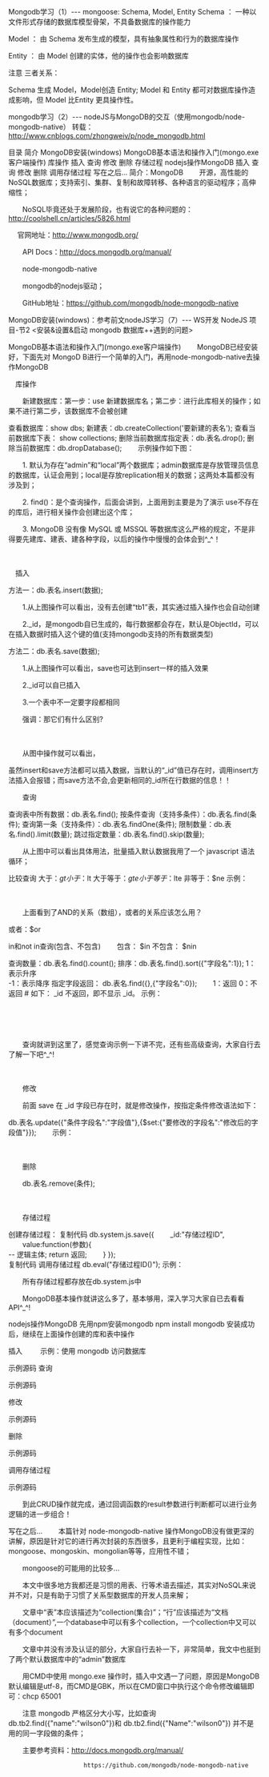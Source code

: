 Mongodb学习（1）--- mongoose: Schema, Model, Entity
Schema ： 一种以文件形式存储的数据库模型骨架，不具备数据库的操作能力

Model ： 由 Schema 发布生成的模型，具有抽象属性和行为的数据库操作

Entity ： 由 Model 创建的实体，他的操作也会影响数据库

注意 三者关系：

Schema 生成 Model，Model创造 Entity;
Model 和 Entity 都可对数据库操作造成影响，但 Model 比Entity 更具操作性。


mongodb学习（2）--- nodeJS与MongoDB的交互（使用mongodb/node-mongodb-native）
转载：http://www.cnblogs.com/zhongweiv/p/node_mongodb.html

目录
简介
MongoDB安装(windows)
MongoDB基本语法和操作入门(mongo.exe客户端操作)
库操作
插入
查询
修改
删除
存储过程
nodejs操作MongoDB
插入
查询
修改
删除
调用存储过程
写在之后...
简介：MongoDB 
　　开源，高性能的NoSQL数据库；支持索引、集群、复制和故障转移、各种语言的驱动程序；高伸缩性；

　　NoSQL毕竟还处于发展阶段，也有说它的各种问题的：http://coolshell.cn/articles/5826.html

 　  官网地址：http://www.mongodb.org/

　　API Docs：http://docs.mongodb.org/manual/

　　node-mongodb-native

　　mongodb的nodejs驱动；

　　GitHub地址：https://github.com/mongodb/node-mongodb-native

MongoDB安装(windows)：参考前文nodeJS学习（7）--- WS开发 NodeJS 项目-节2 <安装&设置&启动 mongodb 数据库++遇到的问题>

MongoDB基本语法和操作入门(mongo.exe客户端操作)
　　MongoDB已经安装好，下面先对 MongoD B进行一个简单的入门，再用node-mongodb-native去操作MongoDB

　库操作

　　新建数据库：第一步：use 新建数据库名；第二步：进行此库相关的操作；如果不进行第二步，该数据库不会被创建

查看数据库：show dbs;
新建表：db.createCollection('要新建的表名');
查看当前数据库下表： show collections;
删除当前数据库指定表：db.表名.drop();
删除当前数据库：db.dropDatabase();
　　示例操作如下图：

           

　　1. 默认为存在“admin”和“local”两个数据库；admin数据库是存放管理员信息的数据库，认证会用到；local是存放replication相关的数据；这两处本篇都没有涉及到；

　　2. find()：是个查询操作，后面会讲到，上面用到主要是为了演示 use不存在的库后，进行相关操作会创建出这个库；

　　3. MongoDB 没有像 MySQL 或 MSSQL 等数据库这么严格的规定，不是非得要先建库、建表、建各种字段，以后的操作中慢慢的会体会到^_^！

　　

　插入

方法一：db.表名.insert(数据);
　　

　　1.从上图操作可以看出，没有去创建“tb1”表，其实通过插入操作也会自动创建

　　2._id，是mongodb自已生成的，每行数据都会存在，默认是ObjectId，可以在插入数据时插入这个键的值(支持mongodb支持的所有数据类型)　　

方法二：db.表名.save(数据);
　　 　　

　　1.从上图操作可以看出，save也可达到insert一样的插入效果

　　2._id可以自已插入

　　3.一个表中不一定要字段都相同

 

　　强调：那它们有什么区别?

　　

　　从图中操作就可以看出，

虽然insert和save方法都可以插入数据，当默认的“_id”值已存在时，调用insert方法插入会报错；而save方法不会,会更新相同的_id所在行数据的信息！！
 

　　查询　　

查询表中所有数据：db.表名.find();
按条件查询（支持多条件）：db.表名.find(条件); 
查询第一条（支持条件）：db.表名.findOne(条件);
限制数量：db.表名.find().limit(数量);
跳过指定数量：db.表名.find().skip(数量);
　　

　　从上图中可以看出具体用法，批量插入默认数据我用了一个 javascript 语法循环；

 

比较查询
大于：$gt
小于：$lt
大于等于：$gte
小于等于：$lte
非等于：$ne
     示例：

　　

　　上面看到了AND的关系（数组），或者的关系应该怎么用？

或者：$or
　　

 

in和not in查询(包含、不包含)　　
包含：  $in
不包含： $nin
　　 
 

查询数量：db.表名.find().count();
排序：db.表名.find().sort({"字段名":1}); 
1： 表示升序  
-1：表示降序
指定字段返回： db.表名.find({},{"字段名":0});　　
1：返回 
0：不返回   # 如下： _id 不返回，即不显示 _id。
      示例：

　　 

　　

　　查询就讲到这里了，感觉查询示例一下讲不完，还有些高级查询，大家自行去了解一下吧^_^!

　　

　　修改

　　前面 save 在 _id 字段已存在时，就是修改操作，按指定条件修改语法如下：　

db.表名.update({"条件字段名":"字段值"},{$set:{"要修改的字段名":"修改后的字段值"}});
　　示例：

　　

 

　　删除

　　db.表名.remove(条件);

　　

 

　　存储过程

创建存储过程：
复制代码
db.system.js.save({
　　_id:"存储过程ID", 
　　value:function(参数){  
        -- 逻辑主体; 
        return 返回; 
　　}
});                
复制代码
调用存储过程
db.eval("存储过程ID()");
示例：



　　所有存储过程都存放在db.system.js中

 

　　MongoDB基本操作就讲这么多了，基本够用，深入学习大家自已去看看API^_^!

 

nodejs操作MongoDB
先用npm安装mongodb
npm install mongodb
安装成功后，继续在上面操作创建的库和表中操作

插入
　　 示例：使用 mongodb 访问数据库



 示例源码
查询
 

 示例源码
 

修改


 示例源码
 

删除


 示例源码
 

调用存储过程


 示例源码
 

　　到此CRUD操作就完成，通过回调函数的result参数进行判断都可以进行业务逻辑的进一步组合！

写在之后...
　　本篇针对 node-mongodb-native 操作MongoDB没有做更深的讲解，原因是针对它的进行再次封装的东西很多，且更利于编程实现，比如：mongoose、mongoskin、mongolian等等，应用性不错；

　　mongoose的可能用的比较多...

　　本文中很多地方我都还是习惯的用表、行等术语去描述，其实对NoSQL来说并不对，只是有助于习惯了关系型数据库的开发人员来解；

　　文章中“表”本应该描述为“collection(集合)”；“行”应该描述为“文档（document）”,一个database中可以有多个collection，一个collection中又可以有多个document

　　文章中并没有涉及认证的部分，大家自行去补一下，非常简单，我文中也挺到了两个默认数据库中的“admin”数据库

　　用CMD中使用 mongo.exe 操作时，插入中文遇一了问题，原因是MongoDB默认编辑是utf-8，而CMD是GBK，所以在CMD窗口中执行这个命令修改编辑即可：chcp 65001

　　注意 mongodb 严格区分大小写，比如查询 db.tb2.find({"name":"wilson0"})和 db.tb2.find({"Name":"wilson0"}) 并不是用的同一字段做的条件；

 

　　主要参考资料：http://docs.mongodb.org/manual/

                         https://github.com/mongodb/node-mongodb-native

